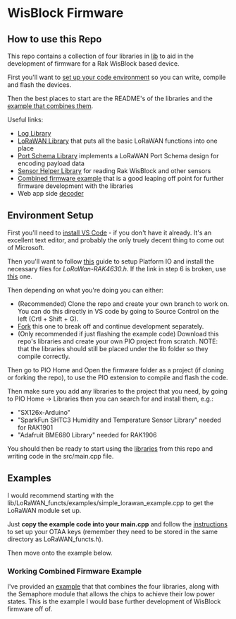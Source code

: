 # WisBlock Firmware

## How to use this Repo

This repo contains a collection of four libraries in [lib](./lib) to aid in the development of firmware for a Rak WisBlock based device.

First you'll want to [set up your code environment](#environment-setup) so you can write, compile and flash the devices.

Then the best places to start are the README's of the libraries and the [example that combines them](#working-combined-example/).

Useful links:

- [Log Library](./lib/Logging/)
- [LoRaWAN Library](./lib/LoRaWAN_functs/) that puts all the basic LoRaWAN functions into one place
- [Port Schema Library](./lib/PortSchema) implements a LoRaWAN Port Schema design for encoding payload data
- [Sensor Helper Library](./lib/SensorHelper/) for reading Rak WisBlock and other sensors
- [Combined firmware example](./examples/Combined_lib_example/) that is a good leaping off point for further firmware development with the libraries
- Web app side [decoder](../Ubidots/PayloadDecoder/)

## Environment Setup

First you'll need to [install VS Code](https://code.visualstudio.com/Download) - if you don't have it already. It's an excellent text editor, and probably the only truely decent thing to come out of Microsoft.

Then you'll want to follow [this](https://docs.rakwireless.com/Knowledge-Hub/Learn/Board-Support-Package-Installation-in-PlatformIO/) guide to setup Platform IO and install the necessary files for _LoRaWan-RAK4630.h_. If the link in step 6 is broken, use [this](https://github.com/RAKWireless/WisBlock) one.

Then depending on what you're doing you can either:

- (Recommended) Clone the repo and create your own branch to work on. You can do this directly in VS code by going to Source Control on the left (Crtl + Shift + G).
- [Fork](https://docs.github.com/en/get-started/quickstart/fork-a-repo) this one to break off and continue development separately.
- (Only recommended if just flashing the example code) Download this repo's libraries and create your own PIO project from scratch. NOTE: that the libraries should still be placed under the lib folder so they compile correctly.

Then go to PIO Home and Open the firmware folder as a project (if cloning or forking the repo), to use the PIO extension to compile and flash the code.

Then make sure you add any libraries to the project that you need, by going to PIO Home -> Libraries then you can search for and install them, e.g.:

- "SX126x-Arduino"
- "SparkFun SHTC3 Humidity and Temperature Sensor Library" needed for RAK1901
- "Adafruit BME680 Library" needed for RAK1906

You should then be ready to start using the [libraries](./lib/) from this repo and writing code in the src/main.cpp file.

## Examples

I would recommend starting with the lib/LoRaWAN_functs/examples/simple_lorawan_example.cpp to get the LoRaWAN module set up.

Just **copy the example code into your main.cpp** and follow the [instructions](./lib/LoRaWAN_functs/#otaa-keys) to set up your OTAA keys (remember they need to be stored in the same directory as LoRaWAN_functs.h).

Then move onto the example below.

### Working Combined Firmware Example

I've provided an [example](./examples/Combined_lib_example/) that that combines the four libraries, along with the Semaphore module that allows the chips to achieve their low power states. This is the example I would base further development of WisBlock firmware off of.
